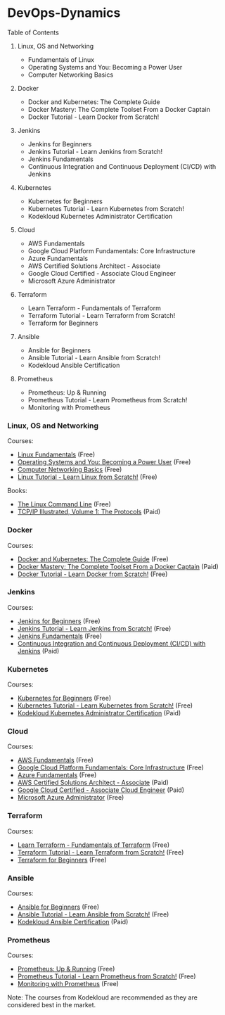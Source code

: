 # DevOps-Dynamics
Table of Contents

1. Linux, OS and Networking
    - Fundamentals of Linux
    - Operating Systems and You: Becoming a Power User
    - Computer Networking Basics

2. Docker
    - Docker and Kubernetes: The Complete Guide
    - Docker Mastery: The Complete Toolset From a Docker Captain
    - Docker Tutorial - Learn Docker from Scratch!

3. Jenkins
    - Jenkins for Beginners
    - Jenkins Tutorial - Learn Jenkins from Scratch!
    - Jenkins Fundamentals
    - Continuous Integration and Continuous Deployment (CI/CD) with Jenkins

4. Kubernetes
    - Kubernetes for Beginners
    - Kubernetes Tutorial - Learn Kubernetes from Scratch!
    - Kodekloud Kubernetes Administrator Certification

5. Cloud
    - AWS Fundamentals
    - Google Cloud Platform Fundamentals: Core Infrastructure
    - Azure Fundamentals
    - AWS Certified Solutions Architect - Associate
    - Google Cloud Certified - Associate Cloud Engineer
    - Microsoft Azure Administrator

6. Terraform
    - Learn Terraform - Fundamentals of Terraform
    - Terraform Tutorial - Learn Terraform from Scratch!
    - Terraform for Beginners

7. Ansible
    - Ansible for Beginners
    - Ansible Tutorial - Learn Ansible from Scratch!
    - Kodekloud Ansible Certification

8. Prometheus
    - Prometheus: Up & Running
    - Prometheus Tutorial - Learn Prometheus from Scratch!
    - Monitoring with Prometheus



### Linux, OS and Networking
Courses:
- [Linux Fundamentals](https://www.udemy.com/course/linux-fundamentals/) (Free)
- [Operating Systems and You: Becoming a Power User](https://www.udacity.com/course/os-001) (Free)
- [Computer Networking Basics](https://www.udemy.com/course/computer-networking-basics/) (Free)
- [Linux Tutorial - Learn Linux from Scratch!](https://www.youtube.com/playlist?list=PLWKjhJtqVAbl1AfjiGyYxwpdAPi5v-1OU) (Free)

Books:
- [The Linux Command Line](http://linuxcommand.org/tlcl.php) (Free)
- [TCP/IP Illustrated, Volume 1: The Protocols](https://www.amazon.com/TCP-Illustrated-Vol-1-Protocols/dp/0321336313) (Paid)

### Docker
Courses:
- [Docker and Kubernetes: The Complete Guide](https://www.udemy.com/course/docker-and-kubernetes-the-complete-guide/) (Free)
- [Docker Mastery: The Complete Toolset From a Docker Captain](https://www.udemy.com/docker-mastery/) (Paid)
- [Docker Tutorial - Learn Docker from Scratch!](https://www.youtube.com/playlist?list=PLWKjhJtqVAbnZtkAI3BqcYxKnfWn_C704) (Free)

### Jenkins
Courses:
- [Jenkins for Beginners](https://www.udemy.com/course/jenkins-for-beginners/) (Free)
- [Jenkins Tutorial - Learn Jenkins from Scratch!](https://www.youtube.com/playlist?list=PLWKjhJtqVAbkI2Zfj1KlxDhKZItiYlRJW) (Free)
- [Jenkins Fundamentals](https://www.edx.org/learn/jenkins-fundamentals) (Free)
- [Continuous Integration and Continuous Deployment (CI/CD) with Jenkins](https://www.pluralsight.com/courses/jenkins-continuous-integration-continuous-deployment) (Paid)

### Kubernetes
Courses:
- [Kubernetes for Beginners](https://www.udemy.com/course/kubernetes-for-beginners/) (Free)
- [Kubernetes Tutorial - Learn Kubernetes from Scratch!](https://www.youtube.com/playlist?list=PLWKjhJtqVAbnZtkAI3BqcYxKnfWn_C704) (Free)
- [Kodekloud Kubernetes Administrator Certification](https://kodekloud.com/p/kubernetes-administrator-certification) (Paid)

### Cloud
Courses:
- [AWS Fundamentals](https://aws.amazon.com/training/aws-fundamentals/) (Free)
- [Google Cloud Platform Fundamentals: Core Infrastructure](https://www.coursera.org/courses/gcp-fundamentals-core-infrastructure) (Free)
- [Azure Fundamentals](https://docs.microsoft.com/en-us/learn/paths/azure-fundamentals/) (Free)
- [AWS Certified Solutions Architect - Associate](https://aws.amazon.com/certification/certified-solutions-architect-associate/) (Paid)
- [Google Cloud Certified - Associate Cloud Engineer](https://cloud.google.com/certification/cloud-engineer) (Paid)
- [Microsoft Azure Administrator](https://docs.microsoft.com/en-us/learn/paths/azure-administrator/) (Free)

### Terraform
Courses:
- [Learn Terraform - Fundamentals of Terraform](https://www.udemy.com/course/learn-terraform-fundamentals-of-terraform/) (Free)
- [Terraform Tutorial - Learn Terraform from Scratch!](https://www.youtube.com/playlist?list=PLWKjhJtqVAbnZtkAI3BqcYxKnfWn_C704) (Free)
- [Terraform for Beginners](https://www.udemy.com/course/terraform-for-beginners/) (Free)

### Ansible
Courses:
- [Ansible for Beginners](https://www.udemy.com/course/ansible-for-beginners/) (Free)
- [Ansible Tutorial - Learn Ansible from Scratch!](https://www.youtube.com/playlist?list=PLWKjhJtqVAbkI2Zfj1KlxDhKZItiYlRJW) (Free)
- [Kodekloud Ansible Certification](https://kodekloud.com/p/ansible-certification) (Paid)

### Prometheus
Courses:
- [Prometheus: Up & Running](https://www.udemy.com/course/prometheus-up-and-running/) (Free)
- [Prometheus Tutorial - Learn Prometheus from Scratch!](https://www.youtube.com/playlist?list=PLWKjhJtqVAbkI2Zfj1KlxDhKZItiYlRJW) (Free)
- [Monitoring with Prometheus](https://www.edx.org/learn/monitoring-prometheus) (Free)

Note: The courses from Kodekloud are recommended as they are considered best in the market.
